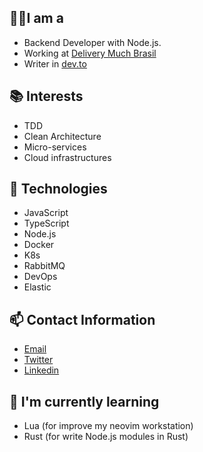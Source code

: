 ## ☝🏽I am a

- Backend Developer with Node.js.
- Working at [Delivery Much Brasil](https://www.deliverymuch.com.br)
- Writer in [dev.to](https://dev.to/jonatanlima)

## 📚 Interests

- TDD
- Clean Architecture
- Micro-services
- Cloud infrastructures

## 👾 Technologies

- JavaScript
- TypeScript
- Node.js
- Docker
- K8s
- RabbitMQ
- DevOps
- Elastic

## 📫 Contact Information

- [Email](mailto:jotanlima@gmail.com)
- [Twitter](https://twitter.com/JonatanDSLima)
- [Linkedin](https://www.linkedin.com/in/jonatan-lima-977416102)

## 🌱 I'm currently learning

- Lua (for improve my neovim workstation)
- Rust (for write Node.js modules in Rust)
